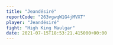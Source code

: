 ```yaml
---
title: "Jeandésiré"
reportCode: "263vgwqW1G4jMVXT"
player: "Jeandésiré"
fight: "High King Maulgar"
date: 2021-07-15T18:53:21.415000+00:00
---
```

